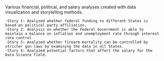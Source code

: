 Various financial, political, and salary analyses created with data visualization and storytelling methods.

    -Story 1: Analyzed whether federal funding to different States is based on political party affiliation.
    -Story 2: Analysis on whether the Federal Government is able to maintain a balance on inflation and unemployment rate through interest rate control
    -Story 3: Analyzed whether firearm mortality can be controlled by stricter gun laws by examining the data in all States.
    -Story 4: Analyzed potential factors that affect the salary for the Data Science field.
